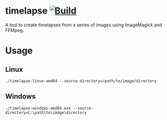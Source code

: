 # timelapse [![Build](https://github.com/mpawlowski/timelapse/actions/workflows/build.yaml/badge.svg)](https://github.com/mpawlowski/timelapse/actions/workflows/build.yaml)

A tool to create timelapses from a series of images using ImageMagick and FFMpeg.

# Usage

## Linux
    ./timelapse-linux-amd64 --source-directory=/path/to/image/directory

## Windows
    ./timelapse-windows-amd64.exe --source-directory=C:\path\to\image\directory